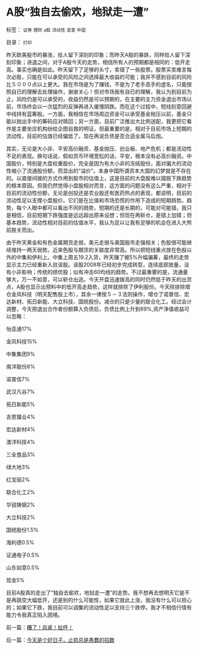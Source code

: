 # A股“独自去偷欢，地狱走一遭”

标签： `证券` `理财` `a股` `流动性` `诺普` `中国` 

目录： `打印`

昨天欧美股市的暴涨，给人留下深刻的印象；而昨天A股的暴跌，同样给人留下深刻印象；进退之间，对于A股今天的走势，相信所有人的预期都是相同的：低开走高。事实也确是如此。昨天留下了足够的头寸，卖错了一些股票。股票买卖难言每次必胜，只能在可以承受的风险之间选择最大收益的可能；我并不感到目前的风险比５０００点以上更大。我在市场是为了赚钱，不是为了老手高手的虚名，只能按照自已的理解去处理操作，谢谢关心！但对市场我有自已的理解，我认为到目前为止，风险仍是可以承受的，收益仍然是可以预期的，在主要的主力资金退出市场以前，市场终会以一次猛烈的反弹再进入缓慢阴跌。而在这个过程中，短线刻意回避中线持有蓝筹股。一方面，我相信在市场周边资金可以承受基金抛压以前，基金只能以抛出手中的筹码应对赎回；另一方面，目前广泛推出大比例送配，我更把它看作是主要坐庄机构纷绘企图自救的明证。但最重要的是，相对于目前市场上短期的流动性，目前的估值已经偏低了。现在再说负债是否合适全属马后炮。



其实，无论是大小非、平安高价融资、基金抛压、创业板、地产危机；都是流动性不足的表现。换句话说，假如货币环境宽松的话，平安，根本没有必高价融资。中国股价，特别是大盘权重股价，完全是因为有大小非的冻结股份，面对偏大的流动性缩小了流通股份额，而显出的“溢价”。本身中国所谓资本大国的幻梦就是不存在的。以直接间接的方式作用到股市的估值上，这是目前的大盘股难以摆脱下跌趋势的根本原因。但我仍然觉得小盘股相对而言，这方面的问题没有这么严重，相对于目前的流动性份额，无论是创投还是农业股还有医药热点的表现，都说明，目前的流动性足以支撑小盘股价。它们是在比值和市场恐慌的作用下造成的短期趋势。趋势，每个人眼中都可以看出不同的趋势，短期的还是长期的，可能对可能错，我只是相信，目前短期下跌强度是远远超出原来设想；但现在再斩仓，是错上加错；但基本趋势，流动性相对目前的估值水平，我认为足以让我有足够的机会在进入大熊前脱关而出。



由于昨天黄金和有色金属期货走弱，美元走弱与美国股市走强相关；色股很可能继续维持一两天弱势。近来色股与期货的关联度非常高。所以把短线重点放在色股以外的中集和伊利上。中集上周五19.2入货，昨天赚了被5%升幅骗筹，最终的走势显示主力已经重新入驻该股。该股2008年已经初步完成转型，连续底部放量，没有小非影响；传统的绩优股；似有冲击60均线的趋势。不过最重要的是，流通量够大，万一不如意，可以斩仓出逃。今天开盘迅速拨高的同时仍然低于昨天的出货点，A股也显示出预料中的低开高走趋势，这样就排除了伊利股份。今天除排除增仓金风科技（明天配售股上市），其余一律按５－３法则操作，增仓了诺普信、宏达新材、拓日新能、大立科技、国统股份。减仓的只是少量的联合化工。经过会计调整，今天把退出合作者份额算入负债后，负债比例上升到69%,资产净值收益可以忽略：

怡亚通17%

金风科技15%

中集集团9%

南洋股份8%

诺普信7%

武汉凡谷7%

拓日新能5%

吉恩镍业4%

宏达新材4%

澳洋科技4%

三全食品3%

绿大地3%

红宝丽2%

联合化工2%

华锐铸钢2%

大立科技2%

国统股份1.5%

海利德0.5%

证通电子0.5%

山东如意0.5%

现金5%



目前A股真的走出了“独自去偷欢，地狱走一遭”的走势。我不想再去想明天它是不是再跳空大幅低开，还是别的什么可能性，如果它就此上涨，我没有什么可以担心的；如果它下跌，我目前可以调集的流动性足以支持三个跌停。我才不相信行情有能力令我真正陷入困境。

前一篇：[糟了！风紧！扯呼！](../../../2008/3/24/糟了！风紧！扯呼！.md)

后一篇：[今天是个好日子，止损总是愚蠢的招数](../../../2008/3/26/今天是个好日子，止损总是愚蠢的招数.md)